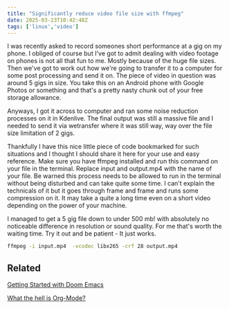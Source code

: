 ```yaml
---
title: "Significantly reduce video file size with ffmpeg"
date: 2025-03-23T10:42:48Z
tags: ['linux','video']
---
```


I was recently asked to record someones short performance at a gig on my phone. I obliged of course but I've got to admit dealing with video footage on phones is not all that fun to me. Mostly because of the huge file sizes. Then we've got to work out how we're going to transfer it to a computer for some post processing and send it on. The piece of video in question was around 5 gigs in size. You take this on an Android phone with Google Photos or something and that's a pretty nasty chunk out of your free storage allowance.

Anyways, I got it across to computer and ran some noise reduction processes on it in Kdenlive. The final output was still a massive file and I needed to send it via wetransfer where it was still way, way over the file size limitation of 2 gigs.

Thankfully I have this nice little piece of code bookmarked for such situations and I thought I should share it here for your use and easy reference. Make sure you have ffmpeg installed and run this command on your file in the terminal. Replace input and output.mp4 with the name of your file. Be warned this process needs to be allowed to run in the terminal without being disturbed and can take quite some time. I can't explain the technicals of it but it goes through frame and frame and runs some compression on it. It  may take a quite a long time even on a short video depending on the power of your machine. 

I managed to get a 5 gig file down to under 500 mb! with absolutely no noticeable difference in resolution or sound quality. For me that's worth the waiting time. Try it out and be patient -  It just works.

```sh
ffmpeg -i input.mp4  -vcodec libx265 -crf 28 output.mp4
```

## Related

[Getting Started with Doom Emacs](/posts/2023-01-27-getting-started-with-doom-emacs/)

[What the hell is Org-Mode?](/posts/2023-12-01-what-the-hell-is-org-mode/)

